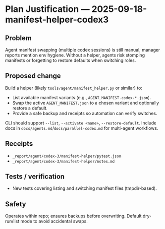 # Plan Justification — 2025-09-18-manifest-helper-codex3

## Problem
Agent manifest swapping (multiple codex sessions) is still manual; manager reports mention env hygiene. Without a helper, agents risk stomping manifests or forgetting to restore defaults when switching roles.

## Proposed change
Build a helper (likely `tools/agent/manifest_helper.py` or similar) to:
- List available manifest variants (e.g., `AGENT_MANIFEST.codex-*.json`).
- Swap the active `AGENT_MANIFEST.json` to a chosen variant and optionally restore a default.
- Provide a safe backup and receipts so automation can verify switches.

CLI should support `--list`, `--activate <name>`, `--restore-default`. Include docs in `docs/agents.md`/`docs/parallel-codex.md` for multi-agent workflows.

## Receipts
- `_report/agent/codex-3/manifest-helper/pytest.json`
- `_report/agent/codex-3/manifest-helper/notes.md`

## Tests / verification
- New tests covering listing and switching manifest files (tmpdir-based).

## Safety
Operates within repo; ensures backups before overwriting. Default dry-run/list mode to avoid accidental swaps.
